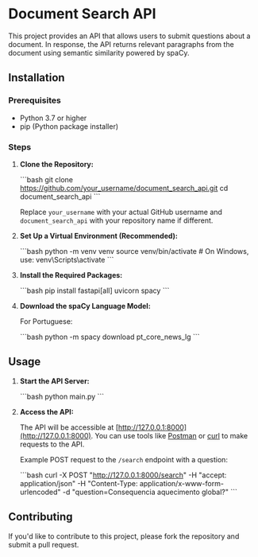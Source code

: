 # Document Search API

This project provides an API that allows users to submit questions about a document. In response, the API returns relevant paragraphs from the document using semantic similarity powered by spaCy.

## Installation

### Prerequisites

- Python 3.7 or higher
- pip (Python package installer)

### Steps

1. **Clone the Repository:**

    \```bash
    git clone https://github.com/your_username/document_search_api.git
    cd document_search_api
    \```

    Replace `your_username` with your actual GitHub username and `document_search_api` with your repository name if different.

2. **Set Up a Virtual Environment (Recommended):**

    \```bash
    python -m venv venv
    source venv/bin/activate  # On Windows, use: venv\Scripts\activate
    \```

3. **Install the Required Packages:**

    \```bash
    pip install fastapi[all] uvicorn spacy
    \```

4. **Download the spaCy Language Model:**

    For Portuguese:

    \```bash
    python -m spacy download pt_core_news_lg
    \```

## Usage

1. **Start the API Server:**

    \```bash
    python main.py
    \```

2. **Access the API:**

    The API will be accessible at [http://127.0.0.1:8000](http://127.0.0.1:8000). You can use tools like [Postman](https://www.postman.com/) or [curl](https://curl.se/) to make requests to the API.

    Example POST request to the `/search` endpoint with a question:

    \```bash
    curl -X POST "http://127.0.0.1:8000/search" -H "accept: application/json" -H "Content-Type: application/x-www-form-urlencoded" -d "question=Consequencia aquecimento global?"
    \```

## Contributing

If you'd like to contribute to this project, please fork the repository and submit a pull request.

